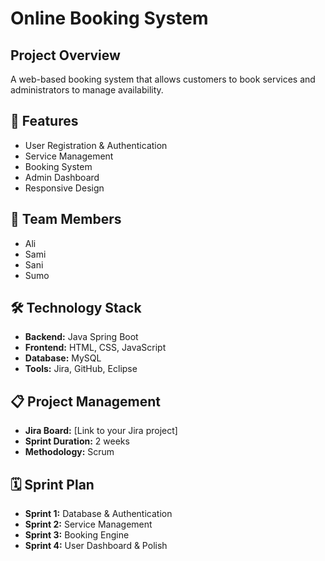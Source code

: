 # Online Booking System

## Project Overview
A web-based booking system that allows customers to book services and administrators to manage availability.

## 🚀 Features
- User Registration & Authentication
- Service Management
- Booking System
- Admin Dashboard
- Responsive Design

## 👥 Team Members
- Ali
- Sami  
- Sani
- Sumo

## 🛠️ Technology Stack
- **Backend:** Java Spring Boot
- **Frontend:** HTML, CSS, JavaScript
- **Database:** MySQL
- **Tools:** Jira, GitHub, Eclipse

## 📋 Project Management
- **Jira Board:** [Link to your Jira project]
- **Sprint Duration:** 2 weeks
- **Methodology:** Scrum

## 🗓️ Sprint Plan
- **Sprint 1:** Database & Authentication
- **Sprint 2:** Service Management
- **Sprint 3:** Booking Engine
- **Sprint 4:** User Dashboard & Polish
